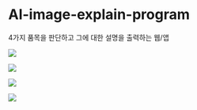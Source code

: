 # AI-image-explain-program
4가지 품목을 판단하고 그에 대한 설명을 출력하는 웹/앱



![](https://images.velog.io/images/thdalwh3867/post/3b11cb46-684d-4bb4-ab85-d8c4fafbebed/image.png)

![](https://images.velog.io/images/thdalwh3867/post/ba3e7806-f147-4471-b342-0caf87a967b3/image.png)

![](https://images.velog.io/images/thdalwh3867/post/441e4ae4-85d7-40a7-9451-d6d732d46058/image.png)

![](https://images.velog.io/images/thdalwh3867/post/ba76da46-e404-48d5-acbc-33bc19c31713/image.png)
